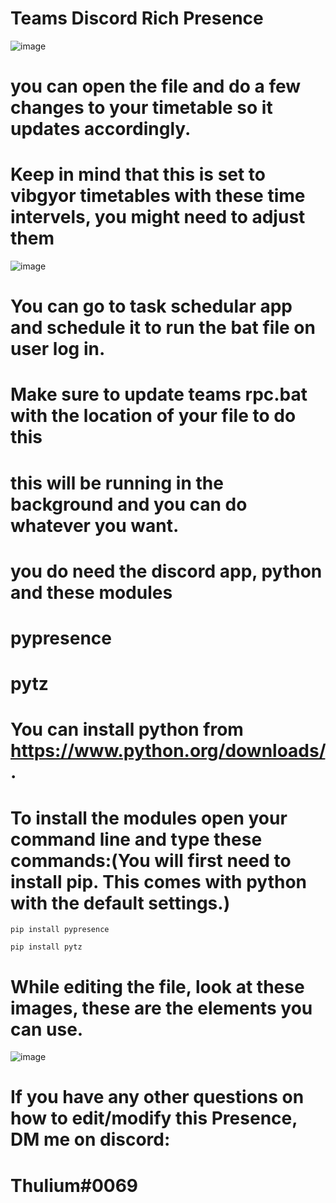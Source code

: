 # Teams Discord Rich Presence
![image](https://user-images.githubusercontent.com/73468768/129151462-7a3c57c8-338d-46d5-a8f3-5c140b7fc492.png)

# you can open the file and do a few changes to your timetable so it updates accordingly.
# Keep in mind that this is set to vibgyor timetables with these time intervels, you might need to adjust them

![image](https://user-images.githubusercontent.com/73468768/129153578-e3e992a4-eed7-4ec9-a492-c879f8eaa3e7.png)


# You can go to task schedular app and schedule it to run the bat file on user log in.
# Make sure to update teams rpc.bat with the location of your file to do this

# this will be running in the background and you can do whatever you want.

# you do need the discord app, python and these modules

# pypresence

# pytz

# You can install python from https://www.python.org/downloads/. 

# To install the modules open your command line and type these commands:(You will first need to install pip. This comes with python with the default settings.)

`pip install pypresence`

`pip install pytz`


# While editing the file, look at these images, these are the elements you can use.
![image](https://user-images.githubusercontent.com/73468768/129151356-c4699134-7db1-4607-b190-9289ad3e8905.png)

# If you have any other questions on how to edit/modify this Presence, DM me on discord:
# Thulium#0069
